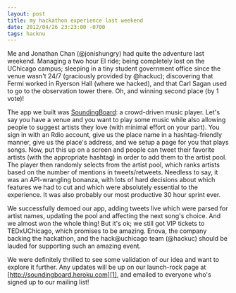 ```yaml
---
layout: post
title: my hackathon experience last weekend
date: 2012/04/26 23:23:00 -0700
tags: hacknu
---
```



Me and Jonathan Chan (@jonishungry) had quite the adventure last
weekend. Managing a two hour El ride; being completely lost on the
UChicago campus; sleeping in a tiny student government office since
the venue wasn't 24/7 (graciously provided by @hackuc); discovering
that Fermi worked in Ryerson Hall (where we hacked), and that Carl
Sagan used to go to the observation tower there. Oh, and winning
second place (by 1 vote)!

The app we built was [SoundingBoard][1]: a crowd-driven music player.
Let's say you have a venue and you want to play some music while also
allowing people to suggest artists they love (with minimal effort on
your part). You sign in with an Rdio account, give us the place name
in a hashtag-friendly manner, give us the place's address, and we
setup a page for you that plays songs. Now, put this up on a screen
and people can tweet their favorite artists (with the appropriate
hashtag) in order to add them to the artist pool. The player then
randomly selects from the artist pool, which ranks artists based on
the number of mentions in tweets/retweets. Needless to say, it was an
API-wrangling bonanza, with lots of hard decisions about which
features we had to cut and which were absolutely essential to the
experience. It was also probably our most productive 30 hour sprint
ever.

We successfully demoed our app, adding tweets live which were parsed
for artist names, updating the pool and affecting the next song's
choice. And we almost won the whole thing! But it's ok; we still got
VIP tickets to TEDxUChicago, which promises to be amazing. Enova, the
company backing the hackathon, and the hack@uchicago team
(@hackuc) should be lauded for supporting such an amazing event.

We were definitely thrilled to see some validation of our idea and
want to explore it further. Any updates will be up on our launch-rock
page at [http://soundingboard.heroku.com][1], and emailed to everyone
who's signed up to our mailing list!



[1]: http://soundingboard.heroku.com
